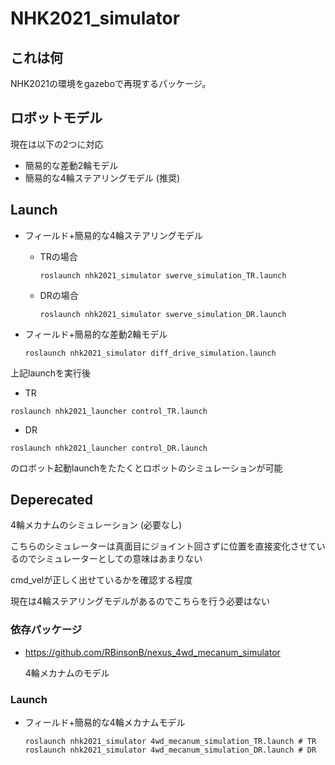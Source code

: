 # NHK2021_simulator
## これは何

NHK2021の環境をgazeboで再現するパッケージ。



## ロボットモデル

現在は以下の2つに対応

- 簡易的な差動2輪モデル
- 簡易的な4輪ステアリングモデル (推奨)



## Launch

- フィールド+簡易的な4輪ステアリングモデル

  - TRの場合

    ```
    roslaunch nhk2021_simulator swerve_simulation_TR.launch
    ```

  - DRの場合

    ```
    roslaunch nhk2021_simulator swerve_simulation_DR.launch
    ```

    

- フィールド+簡易的な差動2輪モデル

  ```shell
  roslaunch nhk2021_simulator diff_drive_simulation.launch
  ```



上記launchを実行後

- TR

```shell
roslaunch nhk2021_launcher control_TR.launch
```

- DR

```shell
roslaunch nhk2021_launcher control_DR.launch
```

のロボット起動launchをたたくとロボットのシミュレーションが可能



## Deperecated

4輪メカナムのシミュレーション (必要なし)

こちらのシミュレーターは真面目にジョイント回さずに位置を直接変化させているのでシミュレーターとしての意味はあまりない

cmd_velが正しく出せているかを確認する程度

現在は4輪ステアリングモデルがあるのでこちらを行う必要はない

### 依存パッケージ

- https://github.com/RBinsonB/nexus_4wd_mecanum_simulator

  4輪メカナムのモデル

### Launch

- フィールド+簡易的な4輪メカナムモデル

  ```shell
  roslaunch nhk2021_simulator 4wd_mecanum_simulation_TR.launch # TR
  roslaunch nhk2021_simulator 4wd_mecanum_simulation_DR.launch # DR
  ```
